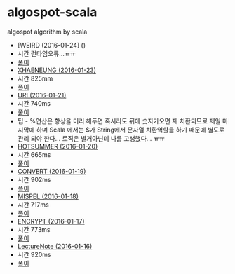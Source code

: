 # algospot-scala
algospot algorithm by scala
* [WEIRD (2016-01-24] ()
 * 시간 런타임오류...ㅠㅠ
 * [풀이](https://github.com/myeonginwoo/algospot-scala/tree/master/src.weird.scala)
* [XHAENEUNG (2016-01-23)](https://algospot.com/judge/problem/read/XHAENEUNG)
 * 시간 825mm
 * [풀이](https://github.com/myeonginwoo/algospot-scala/blob/master/src/XHAENEUNG.scala)
* [URI (2016-01-21)](https://algospot.com/judge/problem/read/URI)
 * 시간 740ms
 * [풀이](https://github.com/myeonginwoo/algospot-scala/blob/master/src/URI.scala)
 * 팁 - %연산은 항상을 미리 해두면 혹시라도 뒤에 숫자가오면 재 치환되므로 제일 마지막에 하며 Scala 에서는 $가 String에서 문자열 치환역할을 하기 때문에 별도로 관리 되야 한다... 로직은 별거아닌데 나름 고생했다... ㅠㅠ
* [HOTSUMMER (2016-01-20)](https://algospot.com/judge/problem/read/HOTSUMMER)
 * 시간 665ms
 * [풀이](https://github.com/myeonginwoo/algospot-scala/blob/master/src/HOTSUMMER.scala)
* [CONVERT (2016-01-19)](https://algospot.com/judge/problem/read/CONVERT)
 * 시간 902ms
 * [풀이](https://github.com/myeonginwoo/algospot-scala/blob/master/src/CONVERT.scala)
* [MISPEL (2016-01-18)](https://algospot.com/judge/problem/read/MISPELL)
 * 시간 717ms
 * [풀이](https://github.com/myeonginwoo/algospot-scala/blob/master/src/MISSPEL.scala)
* [ENCRYPT (2016-01-17)](https://algospot.com/judge/problem/read/ENCRYPT)
 * 시간 773ms
 * [풀이](https://github.com/myeonginwoo/algospot-scala/blob/master/src/ENCRYPT.scala)
* [LectureNote (2016-01-16)](https://algospot.com/judge/problem/read/LECTURE)
 * 시간 920ms
 * [풀이](https://github.com/myeonginwoo/algospot-scala/blob/master/src/LectureNote.scala)

